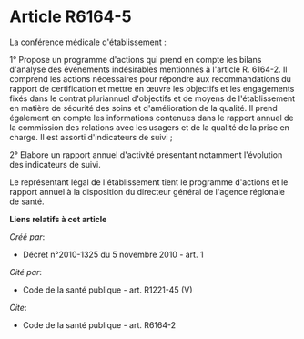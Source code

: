 # Article R6164-5

La conférence médicale d'établissement : 

1° Propose un programme d'actions qui prend en compte les bilans d'analyse des événements indésirables mentionnés à l'article
R. 6164-2. Il comprend les actions nécessaires pour répondre aux recommandations du rapport de certification et mettre en
œuvre les objectifs et les engagements fixés dans le contrat pluriannuel d'objectifs et de moyens de l'établissement en
matière de sécurité des soins et d'amélioration de la qualité. Il prend également en compte les informations contenues dans
le rapport annuel de la commission des relations avec les usagers et de la qualité de la prise en charge. Il est assorti
d'indicateurs de suivi ; 

2° Elabore un rapport annuel d'activité présentant notamment l'évolution des indicateurs de suivi. 

Le représentant légal de l'établissement tient le programme d'actions et le rapport annuel à la disposition du directeur
général de l'agence régionale de santé.

**Liens relatifs à cet article**

_Créé par_:

  - Décret n°2010-1325 du 5 novembre 2010 - art. 1

_Cité par_:

  - Code de la santé publique - art. R1221-45 (V)

_Cite_:

  - Code de la santé publique - art. R6164-2
